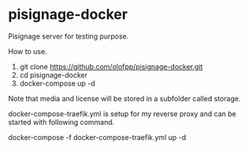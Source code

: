 # pisignage-docker
Pisignage server for testing purpose. 


How to use.
1. git clone https://github.com/olofpp/pisignage-docker.git
2. cd pisignage-docker
3. docker-compose up -d

Note that media and license will be stored in a subfolder called storage.

docker-compose-traefik.yml is setup for my reverse proxy and can be started with following command.

docker-compose -f docker-compose-traefik.yml up -d
